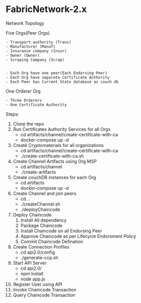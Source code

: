 # FabricNetwork-2.x

Network Topology



Five Orgs(Peer Orgs)

    - Transport authority (Trans)
    - Manufacturer (Manuf)
    - Insurance company (Insur)
    - Owner (Owner)
    - Scraping Company (Scrap)


    - Each Org have one peer(Each Endorsing Peer)
    - Each Org have separate Certificate Authority
    - Each Peer has Current State database as couch db


One Orderer Org

    - Three Orderers
    - One Certificate Authority



Steps:

1) Clone the repo
2) Run Certificates Authority Services for all Orgs
    -  cd artifacts/channel/create-certificate-with-ca
    -  docker-compose up -d
3) Create Cryptomaterials for all organizations
    -  cd artifacts/channel/create-certificate-with-ca
    -  ./create-certificate-with-ca.sh
4) Create Channel Artifacts using Org MSP
    -   cd artifacts/channel
    -   ./create-artifacts
5) Create couchDB instances for each Org
    -   cd artifacts
    -   docker-compose up -d
6) Create Channel and join peers
    - cd ..
    - ./createChannel.sh
    - ./deployChaincode
7) Deploy Chaincode
   1) Install All dependency
   2) Package Chaincode
   3) Install Chaincode on all Endorsing Peer
   4) Approve Chaincode as per Lifecycle Endorsment Policy
   5) Commit Chaincode Defination
8) Create Connection Profiles
    - cd api2.0/config
    - ./generate-ccp.sh
9) Start API Server
    - cd api2.0/
    - npm install
    - node app.js
10) Register User using API
11) Invoke Chaincode Transaction
12) Query Chaincode Transaction
